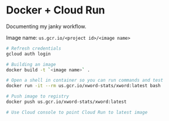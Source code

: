 # Docker + Cloud Run

Documenting my janky workflow.

Image name: `us.gcr.io/<project id>/<image name>`

```sh
# Refresh credentials
gcloud auth login

# Building an image
docker build -t `<image name>` .

# Open a shell in container so you can run commands and test
docker run -it --rm us.gcr.io/xword-stats/xword:latest bash

# Push image to registry
docker push us.gcr.io/xword-stats/xword:latest

# Use Cloud console to point Cloud Run to latest image
```
